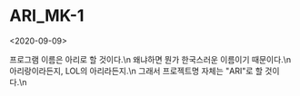 # ARI_MK-1

<2020-09-09>

프로그램 이름은 아리로 할 것이다.\n
왜냐하면 뭔가 한국스러운 이름이기 때문이다.\n
아리랑이라든지, LOL의 아리라든지.\n
그래서 프로젝트명 자체는 "ARI"로 할 것이다.\n

